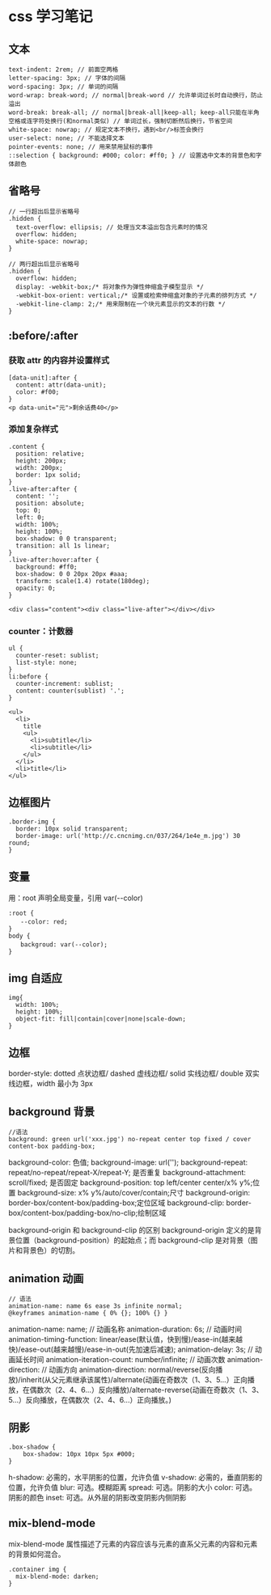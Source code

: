 # css 学习笔记

## 文本

```
text-indent: 2rem; // 前面空两格
letter-spacing: 3px; // 字体的间隔
word-spacing: 3px; // 单词的间隔
word-wrap: break-word; // normal|break-word // 允许单词过长时自动换行，防止溢出
word-break: break-all; // normal|break-all|keep-all; keep-all只能在半角空格或连字符处换行(和normal类似) // 单词过长，强制切断然后换行，节省空间
white-space: nowrap; // 规定文本不换行，遇到<br/>标签会换行
user-select: none; // 不能选择文本
pointer-events: none; // 用来禁用鼠标的事件
::selection { background: #000; color: #ff0; } // 设置选中文本的背景色和字体颜色
```

## 省略号

```
// 一行超出后显示省略号
.hidden {
  text-overflow: ellipsis; // 处理当文本溢出包含元素时的情况
  overflow: hidden;
  white-space: nowrap;
}

// 两行超出后显示省略号
.hidden {
  overflow: hidden;
  display: -webkit-box;/* 将对象作为弹性伸缩盒子模型显示 */
  -webkit-box-orient: vertical;/* 设置或检索伸缩盒对象的子元素的排列方式 */
  -webkit-line-clamp: 2;/* 用来限制在一个块元素显示的文本的行数 */
}
```

## :before/:after

### 获取 attr 的内容并设置样式

```
[data-unit]:after {
  content: attr(data-unit);
  color: #f00;
}
<p data-unit="元">剩余话费40</p>
```

### 添加复杂样式

```
.content {
  position: relative;
  height: 200px;
  width: 200px;
  border: 1px solid;
}
.live-after:after {
  content: '';
  position: absolute;
  top: 0;
  left: 0;
  width: 100%;
  height: 100%;
  box-shadow: 0 0 transparent;
  transition: all 1s linear;
}
.live-after:hover:after {
  background: #ff0;
  box-shadow: 0 0 20px 20px #aaa;
  transform: scale(1.4) rotate(180deg);
  opacity: 0;
}

<div class="content"><div class="live-after"></div></div>
```

### counter：计数器

```
ul {
  counter-reset: sublist;
  list-style: none;
}
li:before {
  counter-increment: sublist;
  content: counter(sublist) '.';
}

<ul>
  <li>
    title
    <ul>
      <li>subtitle</li>
      <li>subtitle</li>
    </ul>
  </li>
  <li>title</li>
</ul>
```

## 边框图片

```
.border-img {
  border: 10px solid transparent;
  border-image: url('http://c.cncnimg.cn/037/264/1e4e_m.jpg') 30 round;
}
```

## 变量

用：root 声明全局变量，引用 var(--color)

```
:root {
　　--color: red;
}
body {
　　backgroud: var(--color);
}
```

## img 自适应

```
img{
  width: 100%;
  height: 100%;
  object-fit: fill|contain|cover|none|scale-down;
}
```

## 边框

border-style: dotted 点状边框/ dashed 虚线边框/ solid 实线边框/ double 双实线边框，width 最小为 3px

## background 背景

```
//语法
background: green url('xxx.jpg') no-repeat center top fixed / cover content-box padding-box;
```

background-color: 色值;
background-image: url('');
background-repeat: repeat/no-repeat/repeat-X/repeat-Y; 是否重复
background-attachment: scroll/fixed; 是否固定
background-position: top left/center center/x% y%;位置
background-size: x% y%/auto/cover/contain;尺寸
background-origin: border-box/content-box/padding-box;定位区域
background-clip: border-box/content-box/padding-box/no-clip;绘制区域

background-origin 和 background-clip 的区别
background-origin 定义的是背景位置（background-position）的起始点；而 background-clip 是对背景（图片和背景色）的切割。

## animation 动画

```
// 语法
animation-name: name 6s ease 3s infinite normal;
@keyframes animation-name { 0% {}; 100% {} }
```

animation-name: name; // 动画名称
animation-duration: 6s; // 动画时间
animation-timing-function: linear/ease(默认值，快到慢)/ease-in(越来越快)/ease-out(越来越慢)/ease-in-out(先加速后减速);
animation-delay: 3s; // 动画延长时间
animation-iteration-count: number/infinite; // 动画次数
animation-direction: // 动画方向
animation-direction: normal/reverse(反向播放)/inherit(从父元素继承该属性)/alternate(动画在奇数次（1、3、5...）正向播放，在偶数次（2、4、6...）反向播放)/alternate-reverse(动画在奇数次（1、3、5...）反向播放，在偶数次（2、4、6...）正向播放。)

## 阴影

```
.box-shadow {
    box-shadow: 10px 10px 5px #000;
}
```

h-shadow: 必需的，水平阴影的位置，允许负值
v-shadow: 必需的，垂直阴影的位置，允许负值
blur: 可选。模糊距离
spread: 可选。阴影的大小
color: 可选。阴影的颜色
inset: 可选。从外层的阴影改变阴影内侧阴影

## mix-blend-mode

mix-blend-mode 属性描述了元素的内容应该与元素的直系父元素的内容和元素的背景如何混合。

```
.container img {
  mix-blend-mode: darken;
}
```

